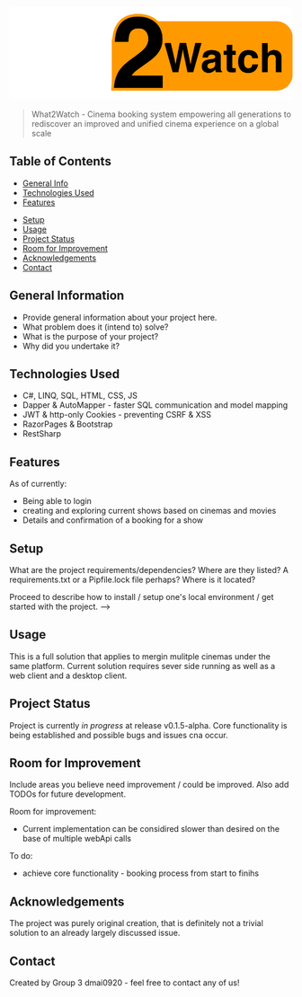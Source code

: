 ![What2Watch logo](./Website/wwwroot/pics/logo.png)
> What2Watch - Cinema booking system empowering all generations to rediscover an improved and unified cinema experience on a global scale
> <!-- Live demo [_here_](https://www.example.com).  After maybe hosting osme of the functionality, include the link here. -->

## Table of Contents
* [General Info](#general-information)
* [Technologies Used](#technologies-used)
* [Features](#features)
<!--* [Screenshots](#screenshots)-->
* [Setup](#setup)
* [Usage](#usage)
* [Project Status](#project-status)
* [Room for Improvement](#room-for-improvement)
* [Acknowledgements](#acknowledgements)
* [Contact](#contact)
<!-- * [License](#license) -->


## General Information
- Provide general information about your project here.
- What problem does it (intend to) solve?
- What is the purpose of your project?
- Why did you undertake it?
<!-- You don't have to answer all the questions - just the ones relevant to your project. -->


## Technologies Used
- C#, LINQ, SQL, HTML, CSS, JS
- Dapper & AutoMapper - faster SQL communication and model mapping
- JWT & http-only Cookies - preventing CSRF & XSS
- RazorPages & Bootstrap
- RestSharp


## Features
As of currently:
- Being able to login
- creating and exploring current shows based on cinemas and movies
- Details and confirmation of a booking for a show

<!--
## Screenshots
![Example screenshot](./img/screenshot.png)
<!-- If you have screenshots you'd like to share, include them here. -->


## Setup
What are the project requirements/dependencies? Where are they listed? A requirements.txt or a Pipfile.lock file perhaps? Where is it located?

Proceed to describe how to install / setup one's local environment / get started with the project.
-->

## Usage
This is a full solution that applies to mergin mulitple cinemas under the same platform. Current solution requires sever side running as well as a web client and a desktop client.


## Project Status
Project is currently _in progress_ at release v0.1.5-alpha. Core functionality is being established and possible bugs and issues cna occur.


## Room for Improvement
Include areas you believe need improvement / could be improved. Also add TODOs for future development.

Room for improvement:
- Current implementation can be considired slower than desired on the base of multiple webApi calls

To do:
- achieve core functionality - booking process from start to finihs


## Acknowledgements
The project was purely original creation, that is definitely not a trivial solution to an already largely discussed issue.


## Contact
Created by Group 3 dmai0920 - feel free to contact any of us!


<!-- Optional -->
<!-- ## License -->
<!-- This project is open source and available under the [... License](). -->

<!-- You don't have to include all sections - just the one's relevant to your project -->
